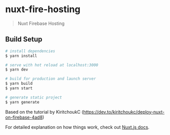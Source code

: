 # nuxt-fire-hosting

> Nuxt Firebase Hosting

## Build Setup

```bash
# install dependencies
$ yarn install

# serve with hot reload at localhost:3000
$ yarn dev

# build for production and launch server
$ yarn build
$ yarn start

# generate static project
$ yarn generate
```

Based on the tutorial by KiritchoukC (https://dev.to/kiritchoukc/deploy-nuxt-on-firebase-4ad8)

For detailed explanation on how things work, check out [Nuxt.js docs](https://nuxtjs.org).
